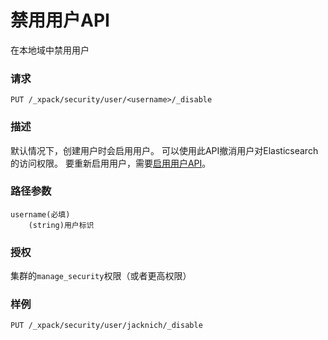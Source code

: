 # 禁用用户API

在本地域中禁用用户

### 请求

```
PUT /_xpack/security/user/<username>/_disable
```

### 描述

默认情况下，创建用户时会启用用户。 可以使用此API撤消用户对Elasticsearch的访问权限。 要重新启用用户，需要[启用用户API](//x-pack-api/security-api/enable-user-api.md)。

### 路径参数

```
username(必填)
    (string)用户标识
```

### 授权

集群的`manage_security`权限（或者更高权限）

### 样例

```
PUT /_xpack/security/user/jacknich/_disable
```



